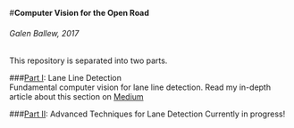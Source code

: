 #**Computer Vision for the Open Road**
###### Galen Ballew, 2017

This repository is separated into two parts.

###[Part I](https://github.com/galenballew/Lane-Detection-OpenCV/tree/master/Part%20I): Lane Line Detection  
Fundamental computer vision for lane line detection. Read my in-depth article about this section on [Medium](https://medium.com/@galen.ballew/opencv-lanedetection-419361364fc0)

###[Part II](): Advanced Techniques for Lane Detection
Currently in progress!

